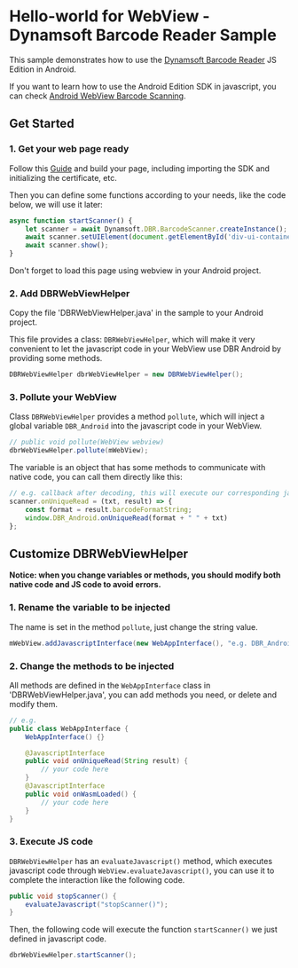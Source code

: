 # Hello-world for WebView - Dynamsoft Barcode Reader Sample

This sample demonstrates how to use the [Dynamsoft Barcode Reader](https://www.dynamsoft.com/barcode-reader/overview/) JS Edition in Android.

If you want to learn how to use the Android Edition SDK in javascript, you can check [Android WebView Barcode Scanning](https://github.com/Dynamsoft/barcode-reader-mobile-samples/tree/main/android/JavaScript/WebViewBarcodeScanning).

## Get Started

### 1. Get your web page ready

Follow this [Guide](https://www.dynamsoft.com/barcode-reader/docs/web/programming/javascript/user-guide/?ver=latest#building-your-own-page) and build your page, including importing the SDK and initializing the certificate, etc.

Then you can define some functions according to your needs, like the code below, we will use it later:

```javascript
async function startScanner() {
    let scanner = await Dynamsoft.DBR.BarcodeScanner.createInstance();
    await scanner.setUIElement(document.getElementById('div-ui-container'));
    await scanner.show();
}
```

Don't forget to load this page using webview in your Android project.

### 2. Add DBRWebViewHelper

Copy the file 'DBRWebViewHelper.java' in the sample to your Android project.

This file provides a class: `DBRWebViewHelper`, which will make it very convenient to let the javascript code in your WebView use DBR Android by providing some methods.

```java
DBRWebViewHelper dbrWebViewHelper = new DBRWebViewHelper();
```

### 3. Pollute your WebView

Class `DBRWebViewHelper` provides a method `pollute`, which will inject a global variable `DBR_Android` into the javascript code in your WebView. 

```java
// public void pollute(WebView webview)
dbrWebViewHelper.pollute(mWebView);
```

The variable is an object that has some methods to communicate with native code, you can call them directly like this: 

```javascript
// e.g. callback after decoding, this will execute our corresponding java code in DBRWebViewHelper
scanner.onUniqueRead = (txt, result) => {
    const format = result.barcodeFormatString;
    window.DBR_Android.onUniqueRead(format + " " + txt)
};
```

## Customize DBRWebViewHelper

**Notice: when you change variables or methods, you should modify both native code and JS code to avoid errors.**

### 1. Rename the variable to be injected

The name is set in the method `pollute`, just change the string value.

```java
mWebView.addJavascriptInterface(new WebAppInterface(), "e.g. DBR_Android");
```

### 2. Change the methods to be injected

All methods are defined in the `WebAppInterface` class in 'DBRWebViewHelper.java', you can add  methods you need, or delete and modify them.

```java
// e.g. 
public class WebAppInterface {
    WebAppInterface() {}

    @JavascriptInterface
    public void onUniqueRead(String result) {
        // your code here
    }
    @JavascriptInterface
    public void onWasmLoaded() {
        // your code here
    }
}
```

### 3. Execute JS code

`DBRWebViewHelper` has an `evaluateJavascript()` method, which executes javascript code through `WebView.evaluateJavascript()`, you can use it to complete the interaction like the following code.

```java
public void stopScanner() {
    evaluateJavascript("stopScanner()");
}
```

Then, the following code will execute the function `startScanner()` we just defined in javascript code.

```java
dbrWebViewHelper.startScanner();
```